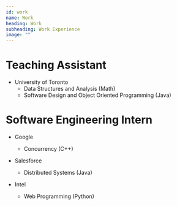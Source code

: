 ```yaml
---
id: work
name: Work
heading: Work
subheading: Work Experience
image: ""
---
```


# Teaching Assistant
* University of Toronto
    * Data Structures and Analysis (Math)
    * Software Design and Object Oriented Programming (Java)

# Software Engineering Intern

* Google
    * Concurrency (C++)

* Salesforce
    * Distributed Systems (Java)

* Intel
    * Web Programming (Python)
